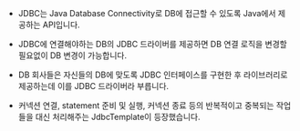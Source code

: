 - JDBC는 Java Database Connectivity로 DB에 접근할 수 있도록 Java에서 제공하는 API입니다.

- JDBC에 연결해야하는 DB의 JDBC 드라이버를 제공하면 DB 연결 로직을 변경할 필요없이 DB 변경이 가능합니다.
- DB 회사들은 자신들의 DB에 맞도록 JDBC 인터페이스를 구현한 후 라이브러리로 제공하는데 이를 JDBC 드라이버라 부릅니다.

- 커넥션 연결, statement 준비 및 실행, 커넥션 종료 등의 반복적이고 중복되는 작업들을 대신 처리해주는 JdbcTemplate이 등장했습니다.